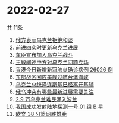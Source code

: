 # 2022-02-27
  共 11条

  <!-- BEGIN -->
  <!-- 最后更新时间:Sun Feb 27 2022 14:10:47 GMT+0000 (Coordinated Universal Time) -->
  1. [俄方表示乌克兰拒绝和谈](https://www.zhihu.com/search?q=俄罗斯乌克兰)
1. [前进四实时更新乌克兰进展](https://www.zhihu.com/search?q=前进四)
1. [车臣宣布加入乌克兰战斗](https://www.zhihu.com/search?q=车臣)
1. [王毅阐述中方对乌克兰问题立场](https://www.zhihu.com/search?q=中方立场)
1. [香港今日新增新冠肺炎确诊病例 26026 例](https://www.zhihu.com/search?q=香港疫情)
1. [东部战区回应美舰过航台湾海峡](https://www.zhihu.com/search?q=台湾海峡)
1. [乌克兰总统泽连斯基已经离开基辅](https://www.zhihu.com/search?q=乌克兰总统)
1. [俄乌冲突有哪些最新进展需要关注](https://www.zhihu.com/search?q=俄乌冲突)
1. [2.9 万乌克兰难民涌入波兰](https://www.zhihu.com/search?q=乌克兰难民)
1. [我国成功发射陆地探测一号 01 组 B 星](https://www.zhihu.com/search?q=陆地探测一号)
1. [欧文 38 分篮网胜雄鹿](https://www.zhihu.com/search?q=篮网)
  <!-- END -->
  